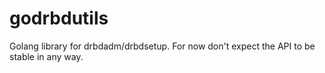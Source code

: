 # godrbdutils
Golang library for drbdadm/drbdsetup. For now don't expect the API to be stable in any way.
